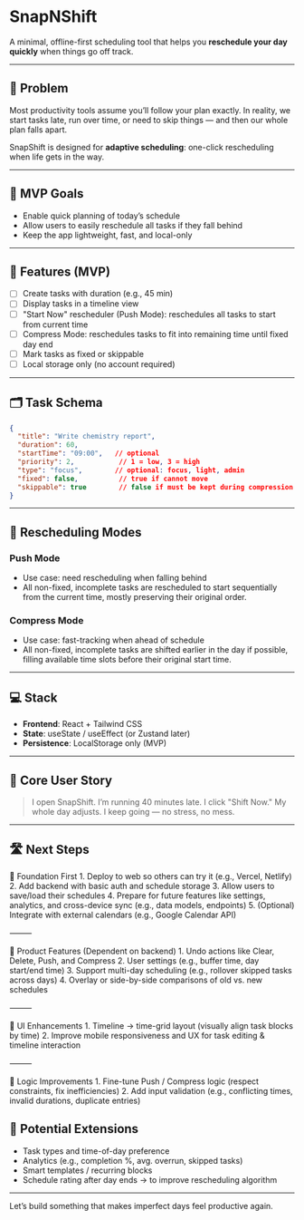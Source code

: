 # SnapNShift

A minimal, offline-first scheduling tool that helps you **reschedule your day quickly** when things go off track.

---

## 🧠 Problem

Most productivity tools assume you’ll follow your plan exactly. In reality, we start tasks late, run over time, or need to skip things — and then our whole plan falls apart.

SnapShift is designed for **adaptive scheduling**: one-click rescheduling when life gets in the way.

---

## 🎯 MVP Goals

- Enable quick planning of today’s schedule
- Allow users to easily reschedule all tasks if they fall behind
- Keep the app lightweight, fast, and local-only

---

## 🔧 Features (MVP)

- [ ] Create tasks with duration (e.g., 45 min)
- [ ] Display tasks in a timeline view
- [ ] "Start Now" rescheduler (Push Mode): reschedules all tasks to start from current time
- [ ] Compress Mode: reschedules tasks to fit into remaining time until fixed day end
- [ ] Mark tasks as fixed or skippable
- [ ] Local storage only (no account required)

---

## 🗂️ Task Schema

```json
{
  "title": "Write chemistry report",
  "duration": 60,
  "startTime": "09:00",   // optional
  "priority": 2,           // 1 = low, 3 = high
  "type": "focus",        // optional: focus, light, admin
  "fixed": false,          // true if cannot move
  "skippable": true        // false if must be kept during compression
}
```

---

## 🔁 Rescheduling Modes

### Push Mode
- Use case: need rescheduling when falling behind
- All non-fixed, incomplete tasks are rescheduled to start sequentially from the current time, mostly preserving their original order.

### Compress Mode
- Use case: fast-tracking when ahead of schedule
- All non-fixed, incomplete tasks are shifted earlier in the day if possible, filling available time slots before their original start time.

---

## 💻 Stack

- **Frontend**: React + Tailwind CSS
- **State**: useState / useEffect (or Zustand later)
- **Persistence**: LocalStorage only (MVP)

---

## 📌 Core User Story

> I open SnapShift. I’m running 40 minutes late. I click "Shift Now." My whole day adjusts. I keep going — no stress, no mess.

---

## 🛣️ Next Steps
🧱 Foundation First
	1.	Deploy to web so others can try it (e.g., Vercel, Netlify)
	2.	Add backend with basic auth and schedule storage
	3.	Allow users to save/load their schedules
	4.	Prepare for future features like settings, analytics, and cross-device sync (e.g., data models, endpoints)
	5.	(Optional) Integrate with external calendars (e.g., Google Calendar API)

⸻

🔧 Product Features (Dependent on backend)
	1.	Undo actions like Clear, Delete, Push, and Compress
	2.	User settings (e.g., buffer time, day start/end time)
	3.	Support multi-day scheduling (e.g., rollover skipped tasks across days)
	4.	Overlay or side-by-side comparisons of old vs. new schedules

⸻

🎨 UI Enhancements
	1.	Timeline → time-grid layout (visually align task blocks by time)
	2.	Improve mobile responsiveness and UX for task editing & timeline interaction

⸻

🧠 Logic Improvements
	1.	Fine-tune Push / Compress logic (respect constraints, fix inefficiencies)
	2.	Add input validation (e.g., conflicting times, invalid durations, duplicate entries)


## 🔮 Potential Extensions
- Task types and time-of-day preference
- Analytics (e.g., completion %, avg. overrun, skipped tasks)
- Smart templates / recurring blocks
- Schedule rating after day ends -> to improve rescheduling algorithm





---

Let’s build something that makes imperfect days feel productive again.
